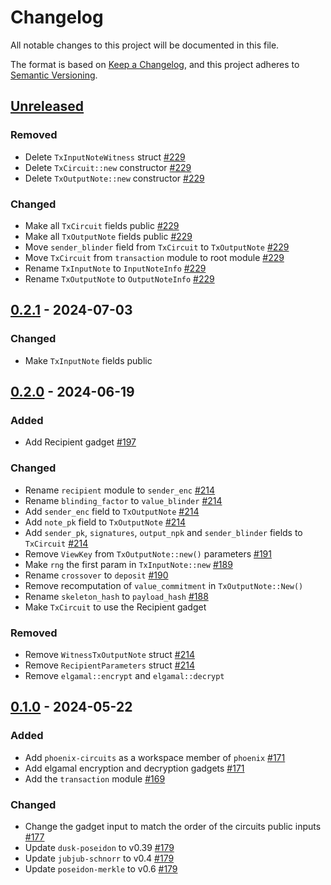 # Changelog

All notable changes to this project will be documented in this file.

The format is based on [Keep a Changelog](https://keepachangelog.com/en/1.0.0/),
and this project adheres to [Semantic Versioning](https://semver.org/spec/v2.0.0.html).

## [Unreleased]

### Removed

- Delete `TxInputNoteWitness` struct [#229]
- Delete `TxCircuit::new` constructor [#229]
- Delete `TxOutputNote::new` constructor [#229]

### Changed

- Make all `TxCircuit` fields public [#229]
- Make all `TxOutputNote` fields public [#229]
- Move `sender_blinder` field from `TxCircuit` to `TxOutputNote` [#229]
- Move `TxCircuit` from `transaction` module to root module [#229]
- Rename `TxInputNote` to `InputNoteInfo` [#229]
- Rename `TxOutputNote` to `OutputNoteInfo` [#229]

## [0.2.1] - 2024-07-03

### Changed

- Make `TxInputNote` fields public

## [0.2.0] - 2024-06-19

### Added

- Add Recipient gadget [#197]

### Changed

- Rename `recipient` module to `sender_enc` [#214]
- Rename `blinding_factor` to `value_blinder` [#214]
- Add `sender_enc` field to `TxOutputNote` [#214]
- Add `note_pk` field to `TxOutputNote` [#214]
- Add `sender_pk`, `signatures`, `output_npk` and `sender_blinder` fields to `TxCircuit` [#214]
- Remove `ViewKey` from `TxOutputNote::new()` parameters [#191]
- Make `rng` the first param in `TxInputNote::new` [#189]
- Rename `crossover` to `deposit` [#190]
- Remove recomputation of `value_commitment` in `TxOutputNote::New()`
- Rename `skeleton_hash` to `payload_hash` [#188]
- Make `TxCircuit` to use the Recipient gadget

### Removed

- Remove `WitnessTxOutputNote` struct [#214]
- Remove `RecipientParameters` struct [#214]
- Remove `elgamal::encrypt` and `elgamal::decrypt`

## [0.1.0] - 2024-05-22

### Added

- Add `phoenix-circuits` as a workspace member of `phoenix` [#171]
- Add elgamal encryption and decryption gadgets [#171]
- Add the `transaction` module [#169]

### Changed

- Change the gadget input to match the order of the circuits public inputs [#177]
- Update `dusk-poseidon` to v0.39 [#179]
- Update `jubjub-schnorr` to v0.4 [#179]
- Update `poseidon-merkle` to v0.6 [#179]

<!-- ISSUES -->
[#229]: https://github.com/dusk-network/phoenix/issues/229
[#214]: https://github.com/dusk-network/phoenix/issues/214
[#201]: https://github.com/dusk-network/phoenix/issues/201
[#197]: https://github.com/dusk-network/phoenix/issues/197
[#188]: https://github.com/dusk-network/phoenix/issues/188
[#191]: https://github.com/dusk-network/phoenix/issues/191
[#190]: https://github.com/dusk-network/phoenix/issues/190
[#189]: https://github.com/dusk-network/phoenix/issues/189
[#179]: https://github.com/dusk-network/phoenix/issues/179
[#177]: https://github.com/dusk-network/phoenix/issues/177
[#171]: https://github.com/dusk-network/phoenix/issues/171
[#169]: https://github.com/dusk-network/phoenix/issues/169

<!-- VERSIONS -->
[Unreleased]: https://github.com/dusk-network/phoenix/compare/circuits_v0.2.1...HEAD
[0.2.1]: https://github.com/dusk-network/phoenix/compare/circuits_v0.2.0...circuits_v0.2.1
[0.2.0]: https://github.com/dusk-network/phoenix/compare/circuits_v0.1.0...circuits_v0.2.0
[0.1.0]: https://github.com/dusk-network/phoenix/releases/tag/circuits_v0.1.0
